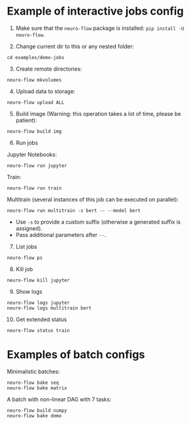 # Example of interactive jobs config

1. Make sure that the `neuro-flow` package is installed: `pip install -U neuro-flow`.

2. Change current dir to this or any nested folder:

```
cd examples/demo-jobs
```

3. Create remote directories:
```
neuro-flow mkvolumes
```

4. Upload data to storage:
```
neuro-flow upload ALL
```

5. Build image (Warning: this operation takes a lot of time, please be patient):
```
neuro-flow build img
```

6. Run jobs

Jupyter Notebooks:
```
neuro-flow run jupyter
```

Train:
```
neuro-flow run train
```

Multitrain (several instances of this job can be executed on parallel):
```
neuro-flow run multitrain -s bert -- --model bert 
```
* Use `-s` to provide a custom suffix (otherwise a generated suffix is assigned).
* Pass additional parameters after `--`.

7. List jobs

```
neuro-flow ps
```

8. Kill job

```
neuro-flow kill jupyter
```

9. Show logs

```
neuro-flow logs jupyter
neuro-flow logs multitrain bert
```


10. Get extended status

```
neuro-flow status train
```

# Examples of batch configs 

Minimalistic batches:

```
neuro-flow bake seq
neuro-flow bake matrix
```

A batch with non-linear DAG with 7 tasks:

```
neuro-flow build numpy
neuro-flow bake demo
```

